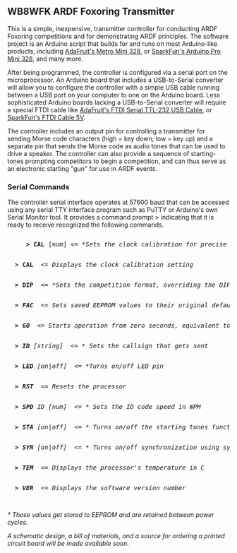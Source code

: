<h2>WB8WFK ARDF Foxoring Transmitter</h2>
<p>This is a simple, inexpensive, transmitter controller for conducting ARDF Foxoring competitions and for demonstrating ARDF principles. The software project is an Arduino script that builds for and runs on most Arduino-like products, including <a href="https://www.adafruit.com/product/2590">AdaFruit's Metro Mini 328</a>, or <a href="https://www.sparkfun.com/products/11113">SparkFun's Arduino Pro Mini 328</a>, and many more.</p>

<p>After being programmed, the controller is configured via a serial port on the microprocessor. An Arduino board that includes a USB-to-Serial converter will allow you to configure the controller with a simple USB cable running between a USB port on your computer to one on the Arduino board. Less sophisticated Arduino boards lacking a USB-to-Serial converter will require a special FTDI cable like <a href="https://www.adafruit.com/product/70">AdaFruit's FTDI Serial TTL-232 USB Cable</a>, or <a href="https://www.sparkfun.com/products/9718">SparkFun's FTDI Cable 5V</a>.</p>

<p>The controller includes an output pin for controlling a transmitter for sending Morse code characters (high = key down; low = key up) and a separate pin that sends the Morse code as audio tones that can be used to drive a speaker. The controller can also provide a sequence of starting-tones prompting competitors to begin a competition, and can thus serve as an electronic starting "gun" for use in ARDF events.</p>

<h3>Serial Commands</h3>
<p>The controller serial interface operates at 57600 baud that can be accessed using any serial TTY interface program such as PuTTY or Arduino's own Serial Monitor tool. It provides a command prompt > indicating that it is ready to receive recognized the following commands.<p>

<pre><p>	 <b>> CAL</b> [num] <= <i>*Sets the clock calibration for precise timing</i><br>
<p>  <b>> CAL</b>  <= <i>Displays the clock calibration setting</i><br>
<p>  <b>> DIP</b>  <= <i>*Sets the competition format, overriding the DIP switch settings<br>
<p>  <b>> FAC</b>  <= <i>Sets saved EEPROM values to their original defaults</i><br>
<p>  <b>> GO</b>  <= <i>Starts operation from zero seconds, equivalent to pressing the synch button</i><br>
<p>  <b>> ID</b> [string]  <= <i>* Sets the callsign that gets sent</i><br>
<p>  <b>> LED</b> [on|off]  <= <i>*Turns on/off LED pin</i><br>
<p>  <b>> RST</b>  <= <i>Resets the processor</i><br>
<p>  <b>> SPD</b> ID [num]  <= <i>* Sets the ID code speed in WPM<br>
<p>  <b>> STA</b> [on|off]  <= <i>* Turns on/off the starting tones function</i><br>
<p>  <b>> SYN</b> [on|off]  <= <i>* Turns on/off synchronization using sync button or "GO" command</i>><br>
<p>  <b>> TEM</b>  <= <i>Displays the processor's temperature in C</i><br>
<p>  <b>> VER</b>  <= <i>Displays the software version number</i><br>
<p/></pre>
  
  <p>* These values get stored to EEPROM and are retained between power cycles. </p>

<p>A schematic design, a bill of materials, and a source for ordering a printed circuit board will be made available soon.</p>

